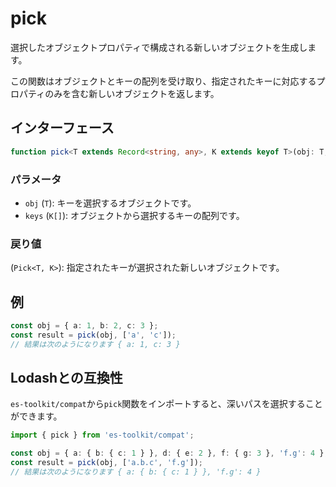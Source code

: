 # pick

選択したオブジェクトプロパティで構成される新しいオブジェクトを生成します。

この関数はオブジェクトとキーの配列を受け取り、指定されたキーに対応するプロパティのみを含む新しいオブジェクトを返します。

## インターフェース

```typescript
function pick<T extends Record<string, any>, K extends keyof T>(obj: T, keys: K[]): Pick<T, K>;
```

### パラメータ

- `obj` (`T`): キーを選択するオブジェクトです。
- `keys` (`K[]`): オブジェクトから選択するキーの配列です。

### 戻り値

(`Pick<T, K>`): 指定されたキーが選択された新しいオブジェクトです。

## 例

```typescript
const obj = { a: 1, b: 2, c: 3 };
const result = pick(obj, ['a', 'c']);
// 結果は次のようになります { a: 1, c: 3 }
```

## Lodashとの互換性

`es-toolkit/compat`から`pick`関数をインポートすると、深いパスを選択することができます。

```typescript
import { pick } from 'es-toolkit/compat';

const obj = { a: { b: { c: 1 } }, d: { e: 2 }, f: { g: 3 }, 'f.g': 4 };
const result = pick(obj, ['a.b.c', 'f.g']);
// 結果は次のようになります { a: { b: { c: 1 } }, 'f.g': 4 }
```
